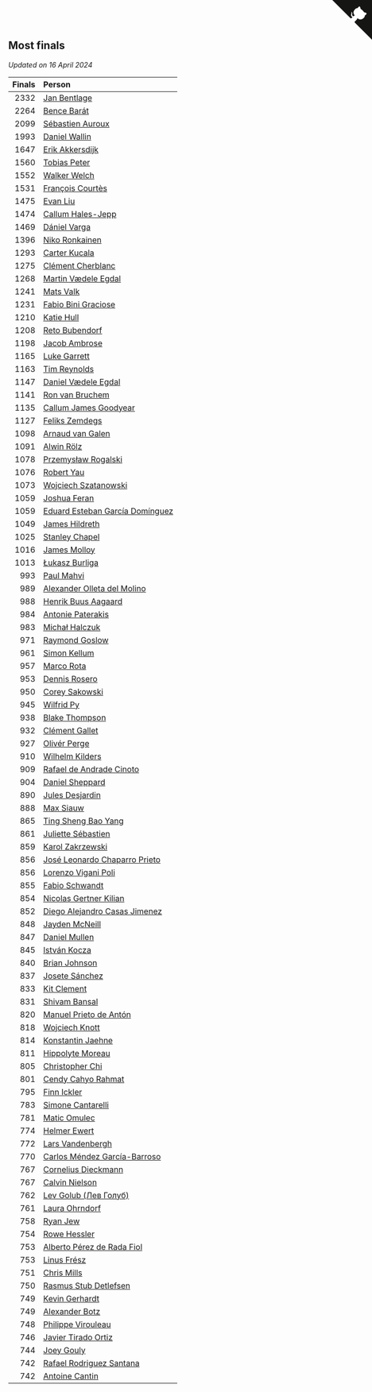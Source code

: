 ## Most finals

*Updated on 16 April 2024*

| Finals | Person |
| ---: | :--- |
| 2332 | [Jan Bentlage](https://www.worldcubeassociation.org/persons/2010BENT01) |
| 2264 | [Bence Barát](https://www.worldcubeassociation.org/persons/2008BARA01) |
| 2099 | [Sébastien Auroux](https://www.worldcubeassociation.org/persons/2008AURO01) |
| 1993 | [Daniel Wallin](https://www.worldcubeassociation.org/persons/2013WALL03) |
| 1647 | [Erik Akkersdijk](https://www.worldcubeassociation.org/persons/2005AKKE01) |
| 1560 | [Tobias Peter](https://www.worldcubeassociation.org/persons/2014PETE03) |
| 1552 | [Walker Welch](https://www.worldcubeassociation.org/persons/2011WELC01) |
| 1531 | [François Courtès](https://www.worldcubeassociation.org/persons/2008COUR01) |
| 1475 | [Evan Liu](https://www.worldcubeassociation.org/persons/2009LIUE01) |
| 1474 | [Callum Hales-Jepp](https://www.worldcubeassociation.org/persons/2012HALE01) |
| 1469 | [Dániel Varga](https://www.worldcubeassociation.org/persons/2008VARG01) |
| 1396 | [Niko Ronkainen](https://www.worldcubeassociation.org/persons/2010RONK01) |
| 1293 | [Carter Kucala](https://www.worldcubeassociation.org/persons/2015KUCA01) |
| 1275 | [Clément Cherblanc](https://www.worldcubeassociation.org/persons/2014CHER05) |
| 1268 | [Martin Vædele Egdal](https://www.worldcubeassociation.org/persons/2013EGDA02) |
| 1241 | [Mats Valk](https://www.worldcubeassociation.org/persons/2007VALK01) |
| 1231 | [Fabio Bini Graciose](https://www.worldcubeassociation.org/persons/2010GRAC02) |
| 1210 | [Katie Hull](https://www.worldcubeassociation.org/persons/2010HULL01) |
| 1208 | [Reto Bubendorf](https://www.worldcubeassociation.org/persons/2012BUBE01) |
| 1198 | [Jacob Ambrose](https://www.worldcubeassociation.org/persons/2010AMBR01) |
| 1165 | [Luke Garrett](https://www.worldcubeassociation.org/persons/2017GARR05) |
| 1163 | [Tim Reynolds](https://www.worldcubeassociation.org/persons/2005REYN01) |
| 1147 | [Daniel Vædele Egdal](https://www.worldcubeassociation.org/persons/2013EGDA01) |
| 1141 | [Ron van Bruchem](https://www.worldcubeassociation.org/persons/2003BRUC01) |
| 1135 | [Callum James Goodyear](https://www.worldcubeassociation.org/persons/2012GOOD02) |
| 1127 | [Feliks Zemdegs](https://www.worldcubeassociation.org/persons/2009ZEMD01) |
| 1098 | [Arnaud van Galen](https://www.worldcubeassociation.org/persons/2006GALE01) |
| 1091 | [Alwin Rölz](https://www.worldcubeassociation.org/persons/2016ROLZ01) |
| 1078 | [Przemysław Rogalski](https://www.worldcubeassociation.org/persons/2013ROGA02) |
| 1076 | [Robert Yau](https://www.worldcubeassociation.org/persons/2009YAUR01) |
| 1073 | [Wojciech Szatanowski](https://www.worldcubeassociation.org/persons/2011SZAT01) |
| 1059 | [Joshua Feran](https://www.worldcubeassociation.org/persons/2011FERA01) |
| 1059 | [Eduard Esteban García Domínguez](https://www.worldcubeassociation.org/persons/2011EDUA01) |
| 1049 | [James Hildreth](https://www.worldcubeassociation.org/persons/2009HILD01) |
| 1025 | [Stanley Chapel](https://www.worldcubeassociation.org/persons/2016CHAP04) |
| 1016 | [James Molloy](https://www.worldcubeassociation.org/persons/2011MOLL01) |
| 1013 | [Łukasz Burliga](https://www.worldcubeassociation.org/persons/2013BURL01) |
| 993 | [Paul Mahvi](https://www.worldcubeassociation.org/persons/2012MAHV01) |
| 989 | [Alexander Olleta del Molino](https://www.worldcubeassociation.org/persons/2008OLLE01) |
| 988 | [Henrik Buus Aagaard](https://www.worldcubeassociation.org/persons/2006BUUS01) |
| 984 | [Antonie Paterakis](https://www.worldcubeassociation.org/persons/2012PATE01) |
| 983 | [Michał Halczuk](https://www.worldcubeassociation.org/persons/2006HALC01) |
| 971 | [Raymond Goslow](https://www.worldcubeassociation.org/persons/2014GOSL01) |
| 961 | [Simon Kellum](https://www.worldcubeassociation.org/persons/2016KELL12) |
| 957 | [Marco Rota](https://www.worldcubeassociation.org/persons/2009ROTA01) |
| 953 | [Dennis Rosero](https://www.worldcubeassociation.org/persons/2010ROSE03) |
| 950 | [Corey Sakowski](https://www.worldcubeassociation.org/persons/2011SAKO01) |
| 945 | [Wilfrid Py](https://www.worldcubeassociation.org/persons/2016PYWI01) |
| 938 | [Blake Thompson](https://www.worldcubeassociation.org/persons/2010THOM03) |
| 932 | [Clément Gallet](https://www.worldcubeassociation.org/persons/2004GALL02) |
| 927 | [Olivér Perge](https://www.worldcubeassociation.org/persons/2007PERG01) |
| 910 | [Wilhelm Kilders](https://www.worldcubeassociation.org/persons/2010KILD02) |
| 909 | [Rafael de Andrade Cinoto](https://www.worldcubeassociation.org/persons/2007CINO01) |
| 904 | [Daniel Sheppard](https://www.worldcubeassociation.org/persons/2009SHEP01) |
| 890 | [Jules Desjardin](https://www.worldcubeassociation.org/persons/2010DESJ01) |
| 888 | [Max Siauw](https://www.worldcubeassociation.org/persons/2017SIAU02) |
| 865 | [Ting Sheng Bao Yang](https://www.worldcubeassociation.org/persons/2008BAOY01) |
| 861 | [Juliette Sébastien](https://www.worldcubeassociation.org/persons/2014SEBA01) |
| 859 | [Karol Zakrzewski](https://www.worldcubeassociation.org/persons/2014ZAKR01) |
| 856 | [José Leonardo Chaparro Prieto](https://www.worldcubeassociation.org/persons/2011CHAP01) |
| 856 | [Lorenzo Vigani Poli](https://www.worldcubeassociation.org/persons/2007POLI01) |
| 855 | [Fabio Schwandt](https://www.worldcubeassociation.org/persons/2014SCHW02) |
| 854 | [Nicolas Gertner Kilian](https://www.worldcubeassociation.org/persons/2013GERT01) |
| 852 | [Diego Alejandro Casas Jimenez](https://www.worldcubeassociation.org/persons/2014JIME05) |
| 848 | [Jayden McNeill](https://www.worldcubeassociation.org/persons/2012MCNE01) |
| 847 | [Daniel Mullen](https://www.worldcubeassociation.org/persons/2016MULL04) |
| 845 | [István Kocza](https://www.worldcubeassociation.org/persons/2005KOCZ01) |
| 840 | [Brian Johnson](https://www.worldcubeassociation.org/persons/2013JOHN10) |
| 837 | [Josete Sánchez](https://www.worldcubeassociation.org/persons/2015SANC18) |
| 833 | [Kit Clement](https://www.worldcubeassociation.org/persons/2008CLEM01) |
| 831 | [Shivam Bansal](https://www.worldcubeassociation.org/persons/2011BANS02) |
| 820 | [Manuel Prieto de Antón](https://www.worldcubeassociation.org/persons/2015ANTO04) |
| 818 | [Wojciech Knott](https://www.worldcubeassociation.org/persons/2011KNOT01) |
| 814 | [Konstantin Jaehne](https://www.worldcubeassociation.org/persons/2015JAEH01) |
| 811 | [Hippolyte Moreau](https://www.worldcubeassociation.org/persons/2008MORE02) |
| 805 | [Christopher Chi](https://www.worldcubeassociation.org/persons/2014CHIC01) |
| 801 | [Cendy Cahyo Rahmat](https://www.worldcubeassociation.org/persons/2010RAHM02) |
| 795 | [Finn Ickler](https://www.worldcubeassociation.org/persons/2012ICKL01) |
| 783 | [Simone Cantarelli](https://www.worldcubeassociation.org/persons/2012CANT02) |
| 781 | [Matic Omulec](https://www.worldcubeassociation.org/persons/2010OMUL02) |
| 774 | [Helmer Ewert](https://www.worldcubeassociation.org/persons/2015EWER01) |
| 772 | [Lars Vandenbergh](https://www.worldcubeassociation.org/persons/2003VAND01) |
| 770 | [Carlos Méndez García-Barroso](https://www.worldcubeassociation.org/persons/2010GARC02) |
| 767 | [Cornelius Dieckmann](https://www.worldcubeassociation.org/persons/2009DIEC01) |
| 767 | [Calvin Nielson](https://www.worldcubeassociation.org/persons/2014NIEL03) |
| 762 | [Lev Golub (Лев Голуб)](https://www.worldcubeassociation.org/persons/2014HOLU01) |
| 761 | [Laura Ohrndorf](https://www.worldcubeassociation.org/persons/2009OHRN01) |
| 758 | [Ryan Jew](https://www.worldcubeassociation.org/persons/2008JEWR01) |
| 754 | [Rowe Hessler](https://www.worldcubeassociation.org/persons/2007HESS01) |
| 753 | [Alberto Pérez de Rada Fiol](https://www.worldcubeassociation.org/persons/2011FIOL01) |
| 753 | [Linus Frész](https://www.worldcubeassociation.org/persons/2011FRES01) |
| 751 | [Chris Mills](https://www.worldcubeassociation.org/persons/2014MILL04) |
| 750 | [Rasmus Stub Detlefsen](https://www.worldcubeassociation.org/persons/2014DETL01) |
| 749 | [Kevin Gerhardt](https://www.worldcubeassociation.org/persons/2013GERH01) |
| 749 | [Alexander Botz](https://www.worldcubeassociation.org/persons/2013BOTZ01) |
| 748 | [Philippe Virouleau](https://www.worldcubeassociation.org/persons/2008VIRO01) |
| 746 | [Javier Tirado Ortiz](https://www.worldcubeassociation.org/persons/2009TIRA01) |
| 744 | [Joey Gouly](https://www.worldcubeassociation.org/persons/2007GOUL01) |
| 742 | [Rafael Rodriguez Santana](https://www.worldcubeassociation.org/persons/2012SANT12) |
| 742 | [Antoine Cantin](https://www.worldcubeassociation.org/persons/2010CANT02) |


<a href="https://github.com/jonatanklosko/wca_statistics" class="github-corner" aria-label="View source on Github"><svg width="80" height="80" viewBox="0 0 250 250" style="fill:#151513; color:#fff; position: absolute; top: 0; border: 0; right: 0;" aria-hidden="true"><path d="M0,0 L115,115 L130,115 L142,142 L250,250 L250,0 Z"></path><path d="M128.3,109.0 C113.8,99.7 119.0,89.6 119.0,89.6 C122.0,82.7 120.5,78.6 120.5,78.6 C119.2,72.0 123.4,76.3 123.4,76.3 C127.3,80.9 125.5,87.3 125.5,87.3 C122.9,97.6 130.6,101.9 134.4,103.2" fill="currentColor" style="transform-origin: 130px 106px;" class="octo-arm"></path><path d="M115.0,115.0 C114.9,115.1 118.7,116.5 119.8,115.4 L133.7,101.6 C136.9,99.2 139.9,98.4 142.2,98.6 C133.8,88.0 127.5,74.4 143.8,58.0 C148.5,53.4 154.0,51.2 159.7,51.0 C160.3,49.4 163.2,43.6 171.4,40.1 C171.4,40.1 176.1,42.5 178.8,56.2 C183.1,58.6 187.2,61.8 190.9,65.4 C194.5,69.0 197.7,73.2 200.1,77.6 C213.8,80.2 216.3,84.9 216.3,84.9 C212.7,93.1 206.9,96.0 205.4,96.6 C205.1,102.4 203.0,107.8 198.3,112.5 C181.9,128.9 168.3,122.5 157.7,114.1 C157.9,116.9 156.7,120.9 152.7,124.9 L141.0,136.5 C139.8,137.7 141.6,141.9 141.8,141.8 Z" fill="currentColor" class="octo-body"></path></svg></a><style>.github-corner:hover .octo-arm{animation:octocat-wave 560ms ease-in-out}@keyframes octocat-wave{0%,100%{transform:rotate(0)}20%,60%{transform:rotate(-25deg)}40%,80%{transform:rotate(10deg)}}@media (max-width:500px){.github-corner:hover .octo-arm{animation:none}.github-corner .octo-arm{animation:octocat-wave 560ms ease-in-out}}</style>
